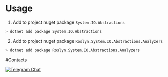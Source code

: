 # Usage
1. Add to project nuget package `System.IO.Abstractions`
``` bash
> dotnet add package System.IO.Abstractions
```
2. Add to project nuget package `Roslyn.System.IO.Abstractions.Analyzers`
``` bash
> dotnet add package Roslyn.System.IO.Abstractions.Analyzers
```
#Contacts

[![Telegram Chat](https://img.shields.io/badge/Chat-Telegram-0F80C1.svg)](https://t.me/System_IO_Abstractions_Analyzer)
